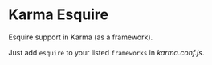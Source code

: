 Karma Esquire
=============

Esquire support in Karma (as a framework).

Just add `esquire` to your listed `frameworks` in _karma.conf.js_.
